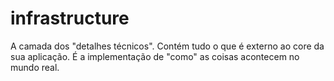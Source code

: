 # infrastructure

A camada dos "detalhes técnicos". Contém tudo o que é externo ao core da sua aplicação. É a implementação de "como" as
coisas acontecem no mundo real.